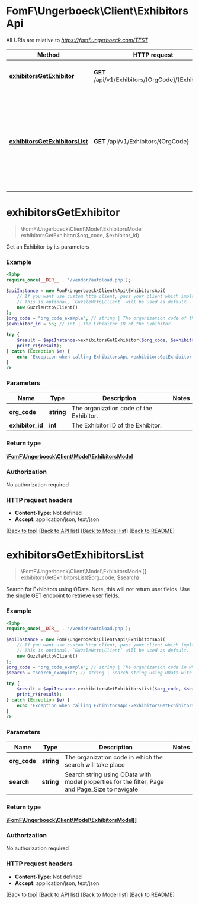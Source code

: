 # FomF\Ungerboeck\Client\ExhibitorsApi

All URIs are relative to *https://fomf.ungerboeck.com/TEST*

Method | HTTP request | Description
------------- | ------------- | -------------
[**exhibitorsGetExhibitor**](ExhibitorsApi.md#exhibitorsGetExhibitor) | **GET** /api/v1/Exhibitors/{OrgCode}/{ExhibitorID} | Get an Exhibitor by its parameters
[**exhibitorsGetExhibitorsList**](ExhibitorsApi.md#exhibitorsGetExhibitorsList) | **GET** /api/v1/Exhibitors/{OrgCode} | Search for Exhibitors using OData.  Note, this will not return user fields.  Use the single GET endpoint to retrieve user fields.


# **exhibitorsGetExhibitor**
> \FomF\Ungerboeck\Client\Model\ExhibitorsModel exhibitorsGetExhibitor($org_code, $exhibitor_id)

Get an Exhibitor by its parameters

### Example
```php
<?php
require_once(__DIR__ . '/vendor/autoload.php');

$apiInstance = new FomF\Ungerboeck\Client\Api\ExhibitorsApi(
    // If you want use custom http client, pass your client which implements `GuzzleHttp\ClientInterface`.
    // This is optional, `GuzzleHttp\Client` will be used as default.
    new GuzzleHttp\Client()
);
$org_code = "org_code_example"; // string | The organization code of the Exhibitor.
$exhibitor_id = 56; // int | The Exhibitor ID of the Exhibitor.

try {
    $result = $apiInstance->exhibitorsGetExhibitor($org_code, $exhibitor_id);
    print_r($result);
} catch (Exception $e) {
    echo 'Exception when calling ExhibitorsApi->exhibitorsGetExhibitor: ', $e->getMessage(), PHP_EOL;
}
?>
```

### Parameters

Name | Type | Description  | Notes
------------- | ------------- | ------------- | -------------
 **org_code** | **string**| The organization code of the Exhibitor. |
 **exhibitor_id** | **int**| The Exhibitor ID of the Exhibitor. |

### Return type

[**\FomF\Ungerboeck\Client\Model\ExhibitorsModel**](../Model/ExhibitorsModel.md)

### Authorization

No authorization required

### HTTP request headers

 - **Content-Type**: Not defined
 - **Accept**: application/json, text/json

[[Back to top]](#) [[Back to API list]](../../README.md#documentation-for-api-endpoints) [[Back to Model list]](../../README.md#documentation-for-models) [[Back to README]](../../README.md)

# **exhibitorsGetExhibitorsList**
> \FomF\Ungerboeck\Client\Model\ExhibitorsModel[] exhibitorsGetExhibitorsList($org_code, $search)

Search for Exhibitors using OData.  Note, this will not return user fields.  Use the single GET endpoint to retrieve user fields.

### Example
```php
<?php
require_once(__DIR__ . '/vendor/autoload.php');

$apiInstance = new FomF\Ungerboeck\Client\Api\ExhibitorsApi(
    // If you want use custom http client, pass your client which implements `GuzzleHttp\ClientInterface`.
    // This is optional, `GuzzleHttp\Client` will be used as default.
    new GuzzleHttp\Client()
);
$org_code = "org_code_example"; // string | The organization code in which the search will take place
$search = "search_example"; // string | Search string using OData with model properties for the filter, Page and Page_Size to navigate

try {
    $result = $apiInstance->exhibitorsGetExhibitorsList($org_code, $search);
    print_r($result);
} catch (Exception $e) {
    echo 'Exception when calling ExhibitorsApi->exhibitorsGetExhibitorsList: ', $e->getMessage(), PHP_EOL;
}
?>
```

### Parameters

Name | Type | Description  | Notes
------------- | ------------- | ------------- | -------------
 **org_code** | **string**| The organization code in which the search will take place |
 **search** | **string**| Search string using OData with model properties for the filter, Page and Page_Size to navigate |

### Return type

[**\FomF\Ungerboeck\Client\Model\ExhibitorsModel[]**](../Model/ExhibitorsModel.md)

### Authorization

No authorization required

### HTTP request headers

 - **Content-Type**: Not defined
 - **Accept**: application/json, text/json

[[Back to top]](#) [[Back to API list]](../../README.md#documentation-for-api-endpoints) [[Back to Model list]](../../README.md#documentation-for-models) [[Back to README]](../../README.md)

